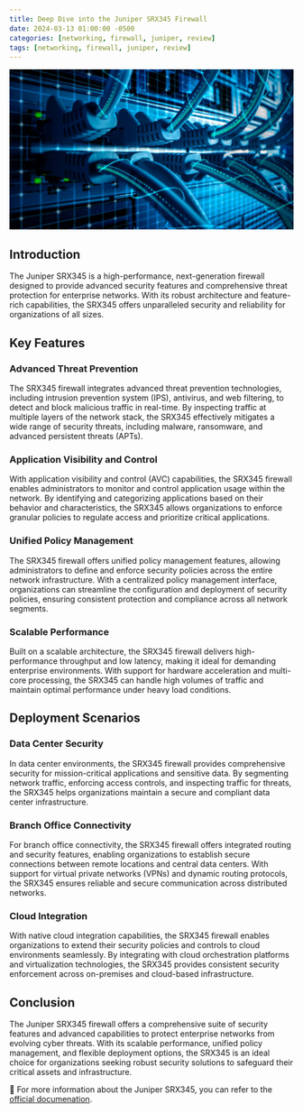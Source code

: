 ```yaml
---
title: Deep Dive into the Juniper SRX345 Firewall
date: 2024-03-13 01:00:00 -0500
categories: [networking, firewall, juniper, review]
tags: [networking, firewall, juniper, review]
---
```


![Deep Dive into the Juniper SRX345 Firewall](/assets/img/posts/2024/juniper_srx345_firewall/juniper_srx345_firewall.jpg)


## Introduction

The Juniper SRX345 is a high-performance, next-generation firewall designed to provide advanced security features and comprehensive threat protection for enterprise networks. With its robust architecture and feature-rich capabilities, the SRX345 offers unparalleled security and reliability for organizations of all sizes.

## Key Features

### Advanced Threat Prevention

The SRX345 firewall integrates advanced threat prevention technologies, including intrusion prevention system (IPS), antivirus, and web filtering, to detect and block malicious traffic in real-time. By inspecting traffic at multiple layers of the network stack, the SRX345 effectively mitigates a wide range of security threats, including malware, ransomware, and advanced persistent threats (APTs).

### Application Visibility and Control

With application visibility and control (AVC) capabilities, the SRX345 firewall enables administrators to monitor and control application usage within the network. By identifying and categorizing applications based on their behavior and characteristics, the SRX345 allows organizations to enforce granular policies to regulate access and prioritize critical applications.

### Unified Policy Management

The SRX345 firewall offers unified policy management features, allowing administrators to define and enforce security policies across the entire network infrastructure. With a centralized policy management interface, organizations can streamline the configuration and deployment of security policies, ensuring consistent protection and compliance across all network segments.

### Scalable Performance

Built on a scalable architecture, the SRX345 firewall delivers high-performance throughput and low latency, making it ideal for demanding enterprise environments. With support for hardware acceleration and multi-core processing, the SRX345 can handle high volumes of traffic and maintain optimal performance under heavy load conditions.

## Deployment Scenarios

### Data Center Security

In data center environments, the SRX345 firewall provides comprehensive security for mission-critical applications and sensitive data. By segmenting network traffic, enforcing access controls, and inspecting traffic for threats, the SRX345 helps organizations maintain a secure and compliant data center infrastructure.

### Branch Office Connectivity

For branch office connectivity, the SRX345 firewall offers integrated routing and security features, enabling organizations to establish secure connections between remote locations and central data centers. With support for virtual private networks (VPNs) and dynamic routing protocols, the SRX345 ensures reliable and secure communication across distributed networks.

### Cloud Integration

With native cloud integration capabilities, the SRX345 firewall enables organizations to extend their security policies and controls to cloud environments seamlessly. By integrating with cloud orchestration platforms and virtualization technologies, the SRX345 provides consistent security enforcement across on-premises and cloud-based infrastructure.

## Conclusion

The Juniper SRX345 firewall offers a comprehensive suite of security features and advanced capabilities to protect enterprise networks from evolving cyber threats. With its scalable performance, unified policy management, and flexible deployment options, the SRX345 is an ideal choice for organizations seeking robust security solutions to safeguard their critical assets and infrastructure.



📝 For more information about the Juniper SRX345, you can refer to the [official documenation](https://www.juniper.net/documentation/product/us/en/srx345/).
